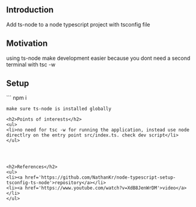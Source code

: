 <h2>Introduction</h2>
Add ts-node to a node typescript project with tsconfig file

<h2>Motivation</h2>
using ts-node make development easier because you dont need a second terminal with tsc -w

<h2>Setup</h2>
```
npm i 

```
make sure ts-node is installed globally

<h2>Points of interests</h2>
<ul>
<li>no need for tsc -w for running the application, instead use node directlry on the entry point src/index.ts. check dev script</li>
</ul>




<h2>References</h2>
<ul>
<li><a href='https://github.com/NathanKr/node-typescript-setup-tsconfig-ts-node'>repository</a></li>
<li><a href='https://www.youtube.com/watch?v=XdB8JenWrDM'>video</a></li>
</ul>